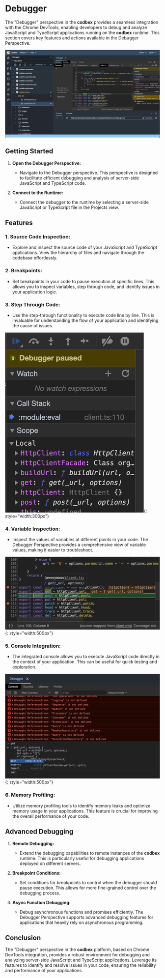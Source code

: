 # Debugger

The "Debugger" perspective in the __codbex__ provides a seamless integration with the Chrome DevTools, enabling developers to debug and analyze JavaScript and TypeScript applications running on the __codbex__ runtime. This section covers key features and actions available in the Debugger Perspective.


![Debugger](../../images/tooling/debugger/debugger-perspective.png)

## Getting Started

1. **Open the Debugger Perspective:**
   - Navigate to the Debugger perspective. This perspective is designed to facilitate efficient debugging and analysis of server-side JavaScript and TypeScript code.

2. **Connect to the Runtime:**
   - Connect the debugger to the runtime by selecting a server-side JavaScript or TypeScript file in the Projects view.

## Features

### 1. **Source Code Inspection:**
   - Explore and inspect the source code of your JavaScript and TypeScript applications. View the hierarchy of files and navigate through the codebase effortlessly.

### 2. **Breakpoints:**
   - Set breakpoints in your code to pause execution at specific lines. This allows you to inspect variables, step through code, and identify issues in your application logic.

### 3. **Step Through Code:**
   - Use the step-through functionality to execute code line by line. This is invaluable for understanding the flow of your application and identifying the cause of issues.

![Code Inspection](../../images/tooling/debugger/code-step.png){: style="width:300px"}

### 4. **Variable Inspection:**
   - Inspect the values of variables at different points in your code. The Debugger Perspective provides a comprehensive view of variable values, making it easier to troubleshoot.

![Code Inspection](../../images/tooling/debugger/code-inspection.png){: style="width:500px"}

### 5. **Console Integration:**
   - The integrated console allows you to execute JavaScript code directly in the context of your application. This can be useful for quick testing and exploration.

![Console Inspection](../../images/tooling/debugger/console-inspection.png){: style="width:500px"}

### 6. **Memory Profiling:**
   - Utilize memory profiling tools to identify memory leaks and optimize memory usage in your applications. This feature is crucial for improving the overall performance of your code.

## Advanced Debugging

1. **Remote Debugging:**
   - Extend the debugging capabilities to remote instances of the __codbex__ runtime. This is particularly useful for debugging applications deployed on different servers.

2. **Breakpoint Conditions:**
   - Set conditions for breakpoints to control when the debugger should pause execution. This allows for more fine-grained control over the debugging process.

3. **Async Function Debugging:**
   - Debug asynchronous functions and promises efficiently. The Debugger Perspective supports advanced debugging features for applications that heavily rely on asynchronous programming.

## Conclusion

The "Debugger" perspective in the __codbex__ platform, based on Chrome DevTools integration, provides a robust environment for debugging and analyzing server-side JavaScript and TypeScript applications. Leverage its features to identify and resolve issues in your code, ensuring the reliability and performance of your applications.
